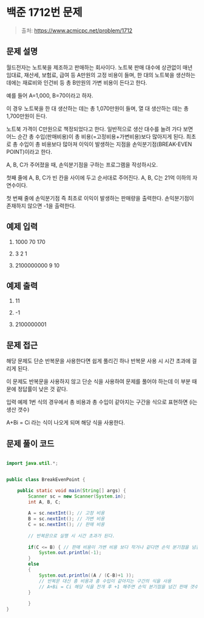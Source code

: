 # 백준 1712번 문제

> 출처: https://www.acmicpc.net/problem/1712

## 문제 설명

월드전자는 노트북을 제조하고 판매하는 회사이다. 노트북 판매 대수에 상관없이 매년 임대료, 재산세, 보험료, 급여 등 A만원의 고정 비용이 들며, 한 대의 노트북을 생산하는 데에는 재료비와 인건비 등 총 B만원의 가변 비용이 든다고 한다.

예를 들어 A=1,000, B=70이라고 하자. 

이 경우 노트북을 한 대 생산하는 데는 총 1,070만원이 들며, 열 대 생산하는 데는 총 1,700만원이 든다.

노트북 가격이 C만원으로 책정되었다고 한다. 일반적으로 생산 대수를 늘려 가다 보면 어느 순간 총 수입(판매비용)이 총 비용(=고정비용+가변비용)보다 많아지게 된다. 최초로 총 수입이 총 비용보다 많아져 이익이 발생하는 지점을 손익분기점(BREAK-EVEN POINT)이라고 한다.

A, B, C가 주어졌을 때, 손익분기점을 구하는 프로그램을 작성하시오.

첫째 줄에 A, B, C가 빈 칸을 사이에 두고 순서대로 주어진다. A, B, C는 21억 이하의 자연수이다.

첫 번째 줄에 손익분기점 즉 최초로 이익이 발생하는 판매량을 출력한다. 손익분기점이 존재하지 않으면 -1을 출력한다.

## 예제 입력
1. 1000 70 170

2. 3 2 1

3. 2100000000 9 10

## 예제 출력
1. 11
 
2. -1

3. 2100000001

## 문제 접근

해당 문제도 단순 반복문을 사용한다면 쉽게 풀리긴 하나 반복문 사용 시 시간 초과에 걸리게 된다.

이 문제도 반복문을 사용하지 않고 단순 식을 사용하여 문제를 풀어야 하는데 이 부분 때문에 정답률이 낮은 것 같다.

입력 예제 1번 식의 경우에서 총 비용과 총 수입이 같아지는 구간을 식으로 표현하면 (i는 생산 갯수) 

A+Bi = Ci 라는 식이 나오게 되며 해당 식을 사용한다.

## 문제 풀이 코드
```java

import java.util.*;


public class BreakEvenPoint {

	public static void main(String[] args) {
		Scanner sc = new Scanner(System.in);
		int A, B, C;
		
		A = sc.nextInt(); // 고정 비용
		B = sc.nextInt(); // 가변 비용
		C = sc.nextInt(); // 판매 비용
		
		// 반복문으로 실행 시 시간 초과가 된다.
		
		if(C <= B) { // 판매 비용이 가변 비용 보다 작거나 같다면 손익 분기점을 넘길 수 없다.
			System.out.println(-1);
		}
		else
		{
			System.out.println((A / (C-B)+1 ));
			// 반복문 대신 총 비용과 총 수입이 같아지는 구간의 식을 사용  
			// A+Bi = Ci 해당 식을 전개 후 +1 해주면 손익 분기점을 넘긴 판매 갯수가 출력된다.
		}
	
		}
}
